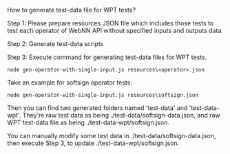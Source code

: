 How to generate test-data file for WPT tests?

Step 1: Please prepare resources JSON file which includes those tests
to test each operator of WebNN API without specified inputs and outputs
data.

Step 2: Generate test-data scripts

Step 3: Execute command for generating test-data files for WPT tests.
```shell
node gen-operator-with-single-input.js resources\<operator>.json
```

Take an example for softsign operator tests:

```shell
node gen-operator-with-single-input.js resources\softsign.json
```

Then you can find two generated folders named 'test-data' and
'test-data-wpt'. They're raw test data as being
./test-data/softsign-data.json,
and raw WPT test-data file as being ./test-data-wpt/softsign.json.


You can manually modify some test data in
./test-data/softsign-data.json,
then execute Step 3, to update ./test-data-wpt/softsign.json.